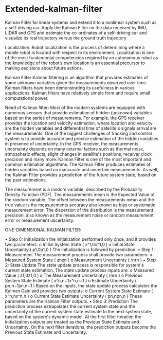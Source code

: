 # Extended-kalman-filter
Kalman Filter for linear systems and extend it to a nonlinear system such as a self-driving car. Apply the Kalman Filter on the data received by IMU, LIDAR and GPS and estimate the co-ordinates of a self-driving car and visualize its real trajectory versus the ground truth trajectory



Localization: 
         Robot localization is the process of determining where a mobile robot is located with respect to its environment. Localization is one of the most fundamental competencies required by an autonomous robot as the knowledge of the robot’s own location is an essential precursor to making decisions about future actions.


Kalman Filter
Kalman filtering is an algorithm that provides estimates of some unknown variables given the measurements observed over time. Kalman filters have been demonstrating its usefulness in various applications. Kalman filters have relatively simple form and require small computational power. 

Need of Kalman filter:
    Most of the modern systems are equipped with numerous sensors that provide estimation of hidden (unknown) variables based on the series of measurements. For example, the GPS receiver provides the location and velocity estimation, where location and velocity are the hidden variables and differential time of satellite's signals arrival are the measurements.
One of the biggest challenges of tracking and control system is to provide accurate and precise estimation of the hidden variables in presence of uncertainty. In the GPS receiver, the measurements uncertainty depends on many external factors such as thermal noise, atmospheric effects, slight changes in satellite's positions, receiver clock precision and many more.
Kalman Filter is one of the most important and common estimation algorithms. The Kalman Filter produces estimates of hidden variables based on inaccurate and uncertain measurements. As well, the Kalman Filter provides a prediction of the future system state, based on the past estimations.
 
The measurement is a random variable, described by the Probability Density Function (PDF).
The measurements mean is the Expected Value of the random variable.
The offset between the measurements mean and the true value is the measurements accuracy also known as bias or systematic measurement error.
The dispersion of the distribution is the measurement precision, also known as the measurement noise or random measurement error or measurement uncertainty.






ONE-DIMENSIONAL KALMAN FILTER:
   
•	Step 0: Initialization
the initialization performed only once, and it provides two parameters:
o	Initial System State ( x^1,0x^1,0 )
o	Initial State Uncertainty ( p1,0p1,0 )
The initialization is followed by prediction.
•	Step 1: Measurement
The measurement process shall provide two parameters:
o	Measured System State ( znzn )
o	Measurement Uncertainty ( rnrn )
•	Step 2: State Update
The state update process is responsible for system's current state estimation.
The state update process inputs are:
o	Measured Value ( z1,0z1,0 )
o	The Measurement Uncertainty ( rnrn )
o	Previous System State Estimate ( x^n,n−1x^n,n−1 )
o	Estimate Uncertainty ( pn,n−1pn,n−1 )
Based on the inputs, the state update process calculates the Kalman Gain and provides two outputs:
o	Current System State Estimate ( x^n,nx^n,n )
o	Current State Estimate Uncertainty ( pn,npn,n )
These parameters are the Kalman Filter outputs.
•	Step 3: Prediction
The prediction process extrapolates the current system state and the uncertainty of the current system state estimate to the next system state, based on the system's dynamic model.
At the first filter iteration the initialization outputs are treated as the Previous State Estimate and Uncertainty.
On the next filter iterations, the prediction outputs become the Previous State Estimate and Uncertainty.






















